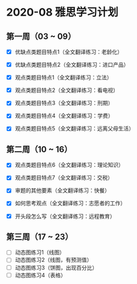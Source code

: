 # 2020-08 雅思学习计划

## 第一周（03 ~ 09） 

  - [x] 优缺点类题目特点1（全文翻译练习：老龄化）
  - [x] 优缺点类题目特点2（全文翻译练习：进口产品）
  - [x] 观点类题目特点1（全文翻译练习：立法）
  - [x] 观点类题目特点2（全文翻译练习：看电视）
  - [x] 观点类题目特点3（全文翻译练习：刑期）
  - [x] 观点类题目特点4（全文翻译练习：学费）
  - [x] 观点类题目特点5（全文翻译练习：远离父母生活）


## 第二周（10 ~ 16）

  - [x] 观点类题目特点6（全文翻译练习：理论知识）
  - [x] 观点类题目特点7（全文翻译练习：交税）
  - [x] 审题的其他要素（全文翻译练习：快餐）
  - [x] 如何思考观点（全文翻译练习：志愿者的工作）
  - [x] 开头段怎么写（全文翻译练习：远程教育）


## 第三周（17 ~ 23）

  - [ ] 动态图练习1（线图）
  - [ ] 动态图练习2（线图，有预测值）
  - [ ] 动态图练习3（饼图，出现百分比）
  - [ ] 动态图练习4（表格）